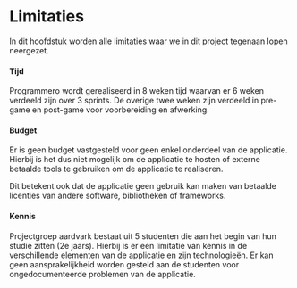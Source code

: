 # Limitaties
In dit hoofdstuk worden alle limitaties waar we in dit project tegenaan lopen neergezet. 

#### Tijd
Programmero wordt gerealiseerd in 8 weken tijd waarvan er 6 weken verdeeld zijn over 3 sprints. De overige twee weken zijn verdeeld in pre-game en post-game voor voorbereiding en afwerking.

#### Budget
Er is geen budget vastgesteld voor geen enkel onderdeel van de applicatie. Hierbij is het dus niet mogelijk om de applicatie te hosten of externe betaalde tools te gebruiken om de applicatie te realiseren. 

Dit betekent ook dat de applicatie geen gebruik kan maken van betaalde licenties van andere software, bibliotheken of frameworks.

#### Kennis
Projectgroep aardvark bestaat uit 5 studenten die aan het begin van hun studie zitten (2e jaars). Hierbij is er een limitatie van kennis in de verschillende elementen van de applicatie en zijn technologieën. Er kan geen aansprakelijkheid worden gesteld aan de studenten voor ongedocumenteerde problemen van de applicatie.